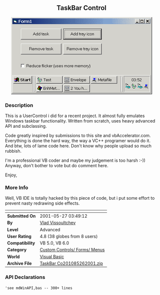 ﻿<div align="center">

## TaskBar Control

<img src="PIC2001526213921987.gif">
</div>

### Description

This is a UserControl i did for a recent project. It almost fully emulates Windows taskbar functionality. Written from scratch, uses heavy advanced API and subclassing.

Code greatly inspired by submissions to this site and vbAccelerator.com. Everything is done the hard way, the way a VC++ programer would do it. And btw, lots of lame code here. Don't know why people upload so much rubbish.

I'm a professional VB coder and maybe my judgement is too harsh :-)) Anyway, don't bother to vote but do comment here.

Enjoy,

</wqw>
 
### More Info
 
Well, VB IDE is totally hacked by this piece of code, but i put some effort to prevent nasty redrawing side effects.


<span>             |<span>
---                |---
**Submitted On**   |2001-05-27 03:49:12
**By**             |[Vlad Vissoultchev](https://github.com/Planet-Source-Code/PSCIndex/blob/master/ByAuthor/vlad-vissoultchev.md)
**Level**          |Advanced
**User Rating**    |4.8 (38 globes from 8 users)
**Compatibility**  |VB 5\.0, VB 6\.0
**Category**       |[Custom Controls/ Forms/  Menus](https://github.com/Planet-Source-Code/PSCIndex/blob/master/ByCategory/custom-controls-forms-menus__1-4.md)
**World**          |[Visual Basic](https://github.com/Planet-Source-Code/PSCIndex/blob/master/ByWorld/visual-basic.md)
**Archive File**   |[TaskBar Co201085262001\.zip](https://github.com/Planet-Source-Code/vlad-vissoultchev-taskbar-control__1-23482/archive/master.zip)

### API Declarations

```
'see mdWinAPI,bas -- 300+ lines
```






